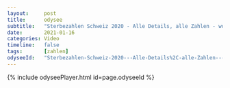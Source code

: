 ```yaml
---
layout:     post
title:      odysee
subtitle:   "Sterbezahlen Schweiz 2020 - Alle Details, alle Zahlen - wo ist die ÜBERSTERBLICHKEIT?"
date:       2021-01-16
categories: Video
timeline:   false
tags:       [zahlen]
odyseeId:   "Sterbezahlen-Schweiz-2020---Alle-Details%2C-alle-Zahlen---wo-ist-die-%C3%9CBERSTERBLICHKEIT-/3aa8e4557bb7495f4516e89b4233a99875563449?r=85K3nVKwErwFSLmY3w6mXQY83BfD1yF4"
---
```


{% include odyseePlayer.html id=page.odyseeId %}
